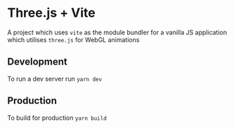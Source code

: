 # Three.js + Vite

A project which uses `vite` as the module bundler for a vanilla JS application which utilises `three.js` for WebGL animations


## Development

To run a dev server run
`yarn dev`


## Production

To build for production
`yarn build`